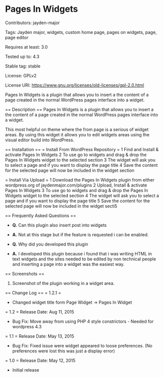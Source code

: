 # Pages In Widgets

Contributors: jayden-major

Tags: Jayden major, widgets, custom home page, pages on widgets, page, page editor

Requires at least: 3.0

Tested up to: 4.3

Stable tag: stable

License: GPLv2

License URI: https://www.gnu.org/licenses/old-licenses/gpl-2.0.html


Pages In Widgets is a plugin that allows you to insert a the content of a page created in the normal WordPress pages interface into a widget.

== Description ==
Pages In Widgets is a plugin that allows you to insert a the content of a page created in the normal WordPress pages interface into a widget.

This most helpful on theme where the from page is a serious of widget areas. By using this widget it allows you to edit widgets areas using the visual editor build into WordPress.


== Installation ==
= Install From WordPress Repository =
1 Find and Install & activate Pages In Widgets
2 To use go to widgets and drag & drop the Pages In Widgets widget to the selected section
3 The widget will ask you to select a page and if you want to display the page title
4 Save the content for the selected page will now be included in the widget section

= Install Via Upload =
1 Download the Pages In Widgets plugin from either wordpress.org of jaydenmajor.com/plugins
2 Upload, Install & activate Pages In Widgets
3 To use go to widgets and drag & drop the Pages In Widgets widget to the selected section
4 The widget will ask you to select a page and if you want to display the page title
5 Save the content for the selected page will now be included in the widget secti5

== Frequently Asked Questions ==
* **Q.** Can this plugin also insert post into widgets
* **A.** Not at this stage but if the feature is requested i can be enabled.

* **Q.** Why did you developed this plugin
* **A.** I developed this plugin because i found that i was writing HTML in text widgets and the sites needed to be edited by non technical people and inserting a page into a widget was the easiest way.


== Screenshots ==
1. Screenshot of the plugin working in a widget area.

== Change Log ==
= 1.2.1 =
* Changed widget title form Page Widget -> Pages In Widget

= 1.2 =
Release Date: Aug 11, 2015

* Bug Fix: Move away from using PHP 4 style constrictors - Needed for wordpress 4.3

= 1.1 =
Release Date: May 13, 2015

* Bug Fix: Fixed issue were widget appeared to loose preferences. (No preferences were lost this was just a display error) 

= 1.0 =
Release Date: May 12, 2015

* Initial release
